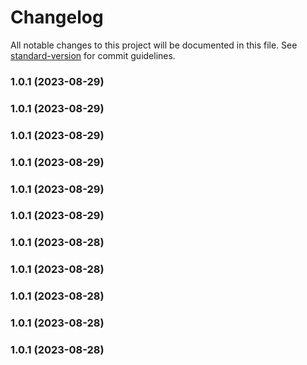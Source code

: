 # Changelog

All notable changes to this project will be documented in this file. See [standard-version](https://github.com/conventional-changelog/standard-version) for commit guidelines.

### 1.0.1 (2023-08-29)

### 1.0.1 (2023-08-29)

### 1.0.1 (2023-08-29)

### 1.0.1 (2023-08-29)

### 1.0.1 (2023-08-29)

### 1.0.1 (2023-08-29)

### 1.0.1 (2023-08-28)

### 1.0.1 (2023-08-28)

### 1.0.1 (2023-08-28)

### 1.0.1 (2023-08-28)

### 1.0.1 (2023-08-28)
